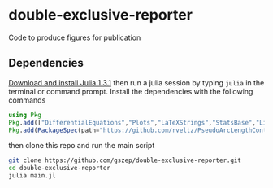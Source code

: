 # double-exclusive-reporter
Code to produce figures for publication

## Dependencies
[Download and install Julia 1.3.1](https://julialang.org) then run a julia session by typing `julia` in the terminal or command prompt. Install the dependencies with the following commands
```julia
using Pkg
Pkg.add(["DifferentialEquations","Plots","LaTeXStrings","StatsBase","LinearAlgebra","Parameters])
Pkg.add(PackageSpec(path="https://github.com/rveltz/PseudoArcLengthContinuation.jl"))
```
then clone this repo and run the main script
```bash
git clone https://github.com/gszep/double-exclusive-reporter.git
cd double-exclusive-reporter
julia main.jl
```
